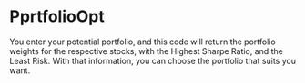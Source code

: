 # PprtfolioOpt
You enter your potential portfolio, and this code will return the portfolio weights for the respective stocks, with the Highest Sharpe Ratio, and the Least Risk. With that information, you can choose the portfolio that suits you want.
